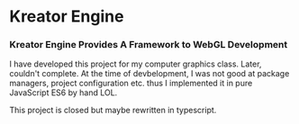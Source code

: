 # Kreator Engine

### Kreator Engine Provides A Framework to WebGL Development

I have developed this project for my computer graphics class. Later, couldn't complete. At the time of devbelopment, I was not good at package managers, project configuration etc. thus I implemented it in pure JavaScript ES6 by hand LOL.

This project is closed but maybe rewritten in typescript.
